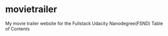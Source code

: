 # movietrailer
My movie trailer website for the Fullstack Udacity Nanodegree(FSND)
Table of Contents
